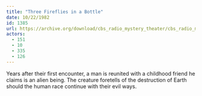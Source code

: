 ```yaml
---
title: "Three Fireflies in a Bottle"
date: 10/22/1982
id: 1385
url: https://archive.org/download/cbs_radio_mystery_theater/cbs_radio_mystery_theater-1351-1399.zip/cbs_radio_mystery_theater-1351-1399%2Fcbsrmt_1385_three_fireflies_in_a_bottle.mp3
actors:
  - 151
  - 10
  - 335
  - 126
---
```

Years after their first encounter, a man is reunited with a childhood friend he claims is an alien being. The creature foretells of the destruction of Earth should the human race continue with their evil ways.